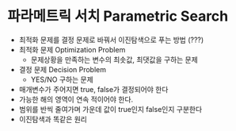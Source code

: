 # 파라메트릭 서치 Parametric Search

* 최적화 문제를 결정 문제로 바꿔서 이진탐색으로 푸는 방법 (???)
* 최적화 문제 Optimization Problem
  * 문제상황을 만족하는 변수의 최솟값, 최댓값을 구하는 문제
* 결정 문제 Decision Problem
  * YES/NO 구하는 문제
* 매개변수가 주어지면 true, false가 결정되어야 한다
* 가능한 해의 영역이 연속 적이어야 한다.
* 범위를 반씩 줄여가며 가운데 값이 true인지 false인지 구분한다
* 이진탐색과 똑같은 원리